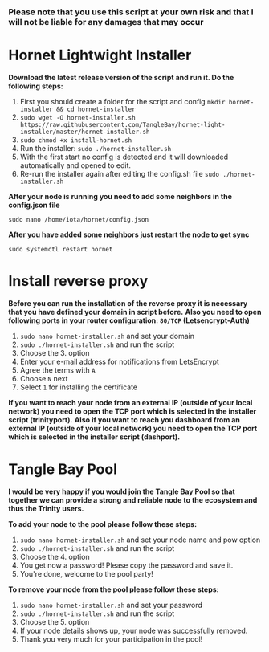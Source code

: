 ### Please note that you use this script at your own risk and that I will not be liable for any damages that may occur ###


# Hornet Lightwight Installer #

**Download the latest release version of the script and run it. Do the following steps:**

1. First you should create a folder for the script and config `mkdir hornet-installer && cd hornet-installer`
2. `sudo wget -O hornet-installer.sh https://raw.githubusercontent.com/TangleBay/hornet-light-installer/master/hornet-installer.sh`
3. `sudo chmod +x install-hornet.sh`
5. Run the installer: `sudo ./hornet-installer.sh`
6. With the first start no config is detected and it will downloaded automatically and opened to edit.
7. Re-run the installer again after editing the config.sh file `sudo ./hornet-installer.sh`

**After your node is running you need to add some neighbors in the config.json file**

`sudo nano /home/iota/hornet/config.json`

**After you have added some neighbors just restart the node to get sync**

`sudo systemctl restart hornet`


# Install reverse proxy #

**Before you can run the installation of the reverse proxy it is necessary that you have defined your domain in script before.**
**Also you need to open following ports in your router configuration: `80/TCP` (Letsencrypt-Auth)**

1. `sudo nano hornet-installer.sh` and set your domain
2. `sudo ./hornet-installer.sh` and run the script
3. Choose the 3. option
4. Enter your e-mail address for notifications from LetsEncrypt
5. Agree the terms with `A`
6. Choose `N` next
7. Select `1` for installing the certificate

**If you want to reach your node from an external IP (outside of your local network) you need to open the TCP port which is selected in the installer script (trinityport).**
**Also if you want to reach you dashboard from an external IP (outside of your local network) you need to open the TCP port which is selected in the installer script (dashport).**


# Tangle Bay Pool #

**I would be very happy if you would join the Tangle Bay Pool so that together we can provide a strong and reliable node to the ecosystem and thus the Trinity users.**

**To add your node to the pool please follow these steps:**
1. `sudo nano hornet-installer.sh` and set your node name and pow option
2. `sudo ./hornet-installer.sh` and run the script
3. Choose the 4. option
4. You get now a password! Please copy the password and save it.
5. You're done, welcome to the pool party!

**To remove your node from the pool please follow these steps:**
1. `sudo nano hornet-installer.sh` and set your password
2. `sudo ./hornet-installer.sh` and run the script
3. Choose the 5. option
4. If your node details shows up, your node was successfully removed.
5. Thank you very much for your participation in the pool!